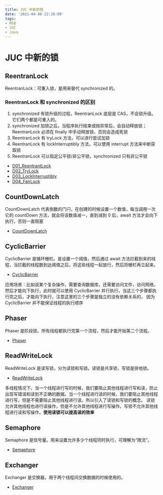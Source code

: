 ```yaml
---
title: JUC 中新的锁
date: '2021-04-06 22:26:00'
tags:
- MSB
- JUC
- Java
---
```

# JUC 中新的锁

## ReentranLock

ReentranLock：可重入锁，是用来替代 synchronized 的。

### ReentranLock 和 synchronized 的区别

1. synchronized 有锁升级的过程，ReentranLock 底层是 CAS，不会锁升级。它们两个都是可重入的。
2. synchronized 加锁之后，当程序执行结束或抛异常后，会自动释放锁；ReentranLock 必须在 finally 中手动释放锁，否则会造成死锁
3. ReentranLock 有 tryLock 方法，可以进行尝试加锁
4. ReentranLock 有 lockInterruptibly 方法，可以使用 interrupt 方法来中断获取锁
5. ReentranLock 可以指定公平锁/非公平锁，synchronized 只有非公平锁

- [D01_ReentrantLock](/src/main/java/我爱你/王硕/c010_reentrantlock/D01_ReentrantLock.java)
- [D02_TryLock](/src/main/java/我爱你/王硕/c010_reentrantlock/D02_TryLock.java)
- [D03_LockInterruptibly](/src/main/java/我爱你/王硕/c010_reentrantlock/D03_LockInterruptibly.java)
- [D04_FairLock](/src/main/java/我爱你/王硕/c010_reentrantlock/D04_FairLock.java)

## CountDownLatch

CountDownLatch 代表倒数的门闩，在创建的时候设置一个数值，每当调用一次它的 countDown 方法，就会将该数值减一，直到减到 0 后，await 方法才会向下执行，否则一直阻塞

- [CountDownLatch](/src/main/java/我爱你/王硕/c011_countdownlatch/D01_CountDownLatch.java)

## CyclicBarrier

CyclicBarrier 是循环栅栏。是设置一个阈值，然后通过 await 方法拦截到来的线程，当拦截的线程数到达阈值之后，将这些线程一起放行，然后将栅栏再立起来。

- [CyclicBarrier](/src/main/java/我爱你/王硕/c012_cyclicbarrier/D01_CyclicBarrier.java)

应用场景：比如说某个复杂操作，需要查询数据库，还需要访问文件，访问网络，然后才能向下执行，此时就可以使用 CyclicBarrier 并行执行，当这三个步骤都执行完之后，才能向下执行，注意这里的三个步骤是独立的没有依赖关系的，
因为 CyclicBarrier 并不能保证线程的执行顺序

## Phaser

Phaser 是阶段锁。所有线程都执行完第一个流程，然后才能开始第二个流程。

- [Phaser](/src/main/java/我爱你/王硕/c013_phaser/D01_Phaser.java)

## ReadWriteLock

ReadWriteLock 是读写锁，分为读锁和写锁。读锁是共享锁，写锁是排他锁。

- [ReadWriteLock](/src/main/java/我爱你/王硕/c014_readwritelock/D01_ReadWriteLock.java)

多线程情况下，当一个线程进行写的时候，我们要阻止其他线程进行写和读，防止出现写错误和读到不正确的数据。当一个线程进行读的时候，我们要阻止其他线程进行写，但是不需要阻止其他线程进行读。所以引入了读锁和写锁的概念。
读锁允许其他线程也进行读操作，但是不允许其他线程进行写操作。写锁不允许其他线程进行读和写操作。**使用读锁可以提高读的效率**

## Semaphore

Semaphore 是信号量。用来设置允许多少个线程同时执行，可理解为“限流”。

- [Semaphore](/src/main/java/我爱你/王硕/c015_semaphore/D01_Semaphore.java)

## Exchanger

Exchanger 是交换器。用于两个线程间交换数据的时候使用的。

- [Exchanger](/src/main/java/我爱你/王硕/c016_exchanger/D01_Exchanger.java)

